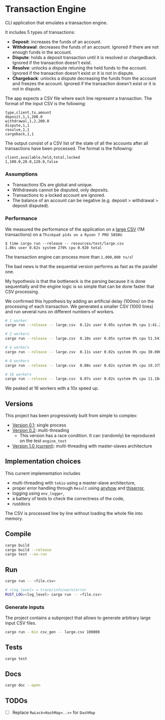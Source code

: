 # Transaction Engine

CLI application that emulates a transaction engine. 

It includes 5 types of transactions:

* **Deposit**: increases the funds of an account.
* **Withdrawal**: decreases the funds of an account. Ignored if there are not enough funds in the account.
* **Dispute**: holds a deposit transaction until it is resolved or chargedback. Ignored if the transaction doesn't exist.
* **Resolve**: unlocks a dispute retuning the held funds to the account. Ignored if the transaction doesn't exist or it is not in dispute.
* **Chargeback**: unlocks a dispute decreasing the funds from the account and freezes the account. Ignored if the transaction doesn't exist or it is not in dispute.

The app expects a CSV file where each line represent a transaction.
The format of the input CSV is the following:

```csv
type,client,tx,amount
deposit,1,1,200.0
withdrawal,1,2,200.0
dispute,1,1
resolve,1,1
cargeback,1,1
```

The output consist of a CSV list of the state of all the accounts after all transactions have been processed.
The format is the following:

```csv
client,available,held,total,locked
1,100.0,20.0,120.0,false
```

### Assumptions

* Transactions IDs are global and unique.
* Withdrawals cannot be disputed, only deposits.
* Transactions to a locked account are ignored.
* The balance of an account can be negative (e.g. deposit > withdrawal > deposit disputed).

### Performance

We measured the performance of the application on a [large CSV](./resources/test/large.csv) (1M transactions) on a `Thinkpad p14s on a Ryzen 7 PRO 5850U`.

```
$ time cargo run --release -- resources/test/large.csv  
1.86s user 0.62s system 270% cpu 0.920 total
```

The transaction engine can process more than `1,000,000 tx/s`!

The bad news is that the sequential version performs as fast as the parallel one.

My hypothesis is that the bottleneck is the parsing because it is done sequentially 
and the engine logic is so simple that can be done faster that CSV processing.

We confirmed this hypothesis by adding an artificial delay (100ms) on the processing of each transaction.
We generated a smaller CSV (1000 lines) and run several runs on different numbers of workers.

```bash
# 1 worker
cargo run --release -- large.csv  0.12s user 0.05s system 0% cpu 1:41.23 total

# 2 workers
cargo run --release -- large.csv  0.10s user 0.05s system 0% cpu 51.541 total

# 4 workers
cargo run --release -- large.csv  0.11s user 0.02s system 0% cpu 30.006 total

# 8 workers
cargo run --release -- large.csv  0.08s user 0.02s system 0% cpu 19.375 total

# 16 workers
cargo run --release -- large.csv  0.07s user 0.02s system 0% cpu 11.184 total
```

We peaked at 16 workers with a 10x speed up.

## Versions

This project has been progressively built from simple to complex:

- [Version 0.1](https://github.com/monadplus/toy_atm/tree/v0.1/sequential): single process
- [Version 0.2](https://github.com/monadplus/toy_atm/tree/v0.2/multithreading): multi-threading
  - This version has a race condition. It can (randomly) be reproduced on the test `engine_test`
- [Version 1.0 (current)](https://github.com/monadplus/toy_atm): multi-threading with master-slaves architecture

## Implementation choices

This current implementation includes
- multi-threading with `tokio` using a master-slave architecture,
- proper error handling through `Result` using [anyhow](https://docs.rs/anyhow/latest/anyhow/) and [thiserror](https://docs.rs/thiserror/latest/thiserror/),
- logging using `env_logger`,
- a battery of tests to check the correctness of the code,
- rustdocs

The CSV is processed line by line without loading the whole file into memory.

## Compile

```sh
cargo build
cargo build --release
cargo test --no-run
```

## Run 

```sh
cargo run -- <file.csv>

# <log_level> = trace/info/warn/error
RUST_LOG=<log_level> cargo run -- <file.csv>
```

### Generate inputs

The project contains a subproject that allows to generate arbitrary large input CSV files.

```sh
cargo run --bin csv_gen -- large.csv 100000
```

## Tests

```sh
cargo test
```

## Docs

```sh
cargo doc --open
```

## TODOs

- [ ] Replace `RwLock<HashMap<..>>` for `DashMap`
